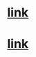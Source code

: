 # [link](https://susidonka.github.io/rsschool-cv/cv)

# [link](https://susidonka.github.io/rsschool-cv/)    